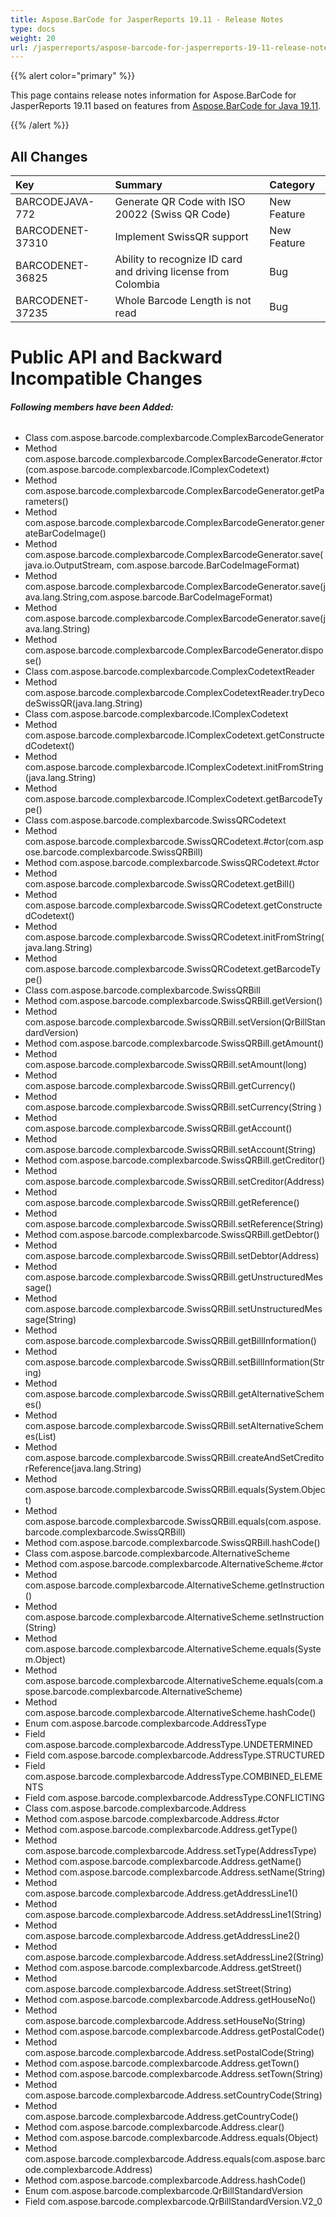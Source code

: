 ```yaml
---
title: Aspose.BarCode for JasperReports 19.11 - Release Notes
type: docs
weight: 20
url: /jasperreports/aspose-barcode-for-jasperreports-19-11-release-notes/
---
```


{{% alert color="primary" %}} 

This page contains release notes information for Aspose.BarCode for JasperReports 19.11 based on features from [Aspose.BarCode for Java 19.11](https://downloads.aspose.com/barcode/java/new-releases/aspose.barcode-for-java-19.11/).

{{% /alert %}} 


## **All Changes**

|**Key**|**Summary**|**Category**|
| :- | :- | :- |
|BARCODEJAVA-772|Generate QR Code with ISO 20022 (Swiss QR Code)|New Feature|
|BARCODENET-37310|Implement SwissQR support|New Feature|
|BARCODENET-36825|Ability to recognize ID card and driving license from Colombia|Bug|
|BARCODENET-37235|Whole Barcode Length is not read|Bug|
# **Public API and Backward Incompatible Changes**
###### **Following members have been Added:**
- Class com.aspose.barcode.complexbarcode.ComplexBarcodeGenerator
- Method com.aspose.barcode.complexbarcode.ComplexBarcodeGenerator.#ctor(com.aspose.barcode.complexbarcode.IComplexCodetext)
- Method com.aspose.barcode.complexbarcode.ComplexBarcodeGenerator.getParameters()
- Method com.aspose.barcode.complexbarcode.ComplexBarcodeGenerator.generateBarCodeImage()
- Method com.aspose.barcode.complexbarcode.ComplexBarcodeGenerator.save( java.io.OutputStream, com.aspose.barcode.BarCodeImageFormat)
- Method com.aspose.barcode.complexbarcode.ComplexBarcodeGenerator.save(java.lang.String,com.aspose.barcode.BarCodeImageFormat)
- Method com.aspose.barcode.complexbarcode.ComplexBarcodeGenerator.save(java.lang.String)
- Method com.aspose.barcode.complexbarcode.ComplexBarcodeGenerator.dispose()
- Class com.aspose.barcode.complexbarcode.ComplexCodetextReader
- Method com.aspose.barcode.complexbarcode.ComplexCodetextReader.tryDecodeSwissQR(java.lang.String)
- Class com.aspose.barcode.complexbarcode.IComplexCodetext
- Method com.aspose.barcode.complexbarcode.IComplexCodetext.getConstructedCodetext()
- Method com.aspose.barcode.complexbarcode.IComplexCodetext.initFromString(java.lang.String)
- Method com.aspose.barcode.complexbarcode.IComplexCodetext.getBarcodeType()
- Class com.aspose.barcode.complexbarcode.SwissQRCodetext
- Method com.aspose.barcode.complexbarcode.SwissQRCodetext.#ctor(com.aspose.barcode.complexbarcode.SwissQRBill)
- Method com.aspose.barcode.complexbarcode.SwissQRCodetext.#ctor
- Method com.aspose.barcode.complexbarcode.SwissQRCodetext.getBill()
- Method com.aspose.barcode.complexbarcode.SwissQRCodetext.getConstructedCodetext()
- Method com.aspose.barcode.complexbarcode.SwissQRCodetext.initFromString(java.lang.String)
- Method com.aspose.barcode.complexbarcode.SwissQRCodetext.getBarcodeType()
- Class com.aspose.barcode.complexbarcode.SwissQRBill
- Method com.aspose.barcode.complexbarcode.SwissQRBill.getVersion()
- Method com.aspose.barcode.complexbarcode.SwissQRBill.setVersion(QrBillStandardVersion)
- Method com.aspose.barcode.complexbarcode.SwissQRBill.getAmount()
- Method com.aspose.barcode.complexbarcode.SwissQRBill.setAmount(long)
- Method com.aspose.barcode.complexbarcode.SwissQRBill.getCurrency()
- Method com.aspose.barcode.complexbarcode.SwissQRBill.setCurrency(String )
- Method com.aspose.barcode.complexbarcode.SwissQRBill.getAccount()
- Method com.aspose.barcode.complexbarcode.SwissQRBill.setAccount(String)
- Method com.aspose.barcode.complexbarcode.SwissQRBill.getCreditor()
- Method com.aspose.barcode.complexbarcode.SwissQRBill.setCreditor(Address)
- Method com.aspose.barcode.complexbarcode.SwissQRBill.getReference()
- Method com.aspose.barcode.complexbarcode.SwissQRBill.setReference(String)
- Method com.aspose.barcode.complexbarcode.SwissQRBill.getDebtor()
- Method com.aspose.barcode.complexbarcode.SwissQRBill.setDebtor(Address)
- Method com.aspose.barcode.complexbarcode.SwissQRBill.getUnstructuredMessage()
- Method com.aspose.barcode.complexbarcode.SwissQRBill.setUnstructuredMessage(String)
- Method com.aspose.barcode.complexbarcode.SwissQRBill.getBillInformation()
- Method com.aspose.barcode.complexbarcode.SwissQRBill.setBillInformation(String)
- Method com.aspose.barcode.complexbarcode.SwissQRBill.getAlternativeSchemes()
- Method com.aspose.barcode.complexbarcode.SwissQRBill.setAlternativeSchemes(List<AlternativeScheme>)
- Method com.aspose.barcode.complexbarcode.SwissQRBill.createAndSetCreditorReference(java.lang.String)
- Method com.aspose.barcode.complexbarcode.SwissQRBill.equals(System.Object)
- Method com.aspose.barcode.complexbarcode.SwissQRBill.equals(com.aspose.barcode.complexbarcode.SwissQRBill)
- Method com.aspose.barcode.complexbarcode.SwissQRBill.hashCode()
- Class com.aspose.barcode.complexbarcode.AlternativeScheme
- Method com.aspose.barcode.complexbarcode.AlternativeScheme.#ctor
- Method com.aspose.barcode.complexbarcode.AlternativeScheme.getInstruction()
- Method com.aspose.barcode.complexbarcode.AlternativeScheme.setInstruction(String)
- Method com.aspose.barcode.complexbarcode.AlternativeScheme.equals(System.Object)
- Method com.aspose.barcode.complexbarcode.AlternativeScheme.equals(com.aspose.barcode.complexbarcode.AlternativeScheme)
- Method com.aspose.barcode.complexbarcode.AlternativeScheme.hashCode()
- Enum com.aspose.barcode.complexbarcode.AddressType
- Field com.aspose.barcode.complexbarcode.AddressType.UNDETERMINED
- Field com.aspose.barcode.complexbarcode.AddressType.STRUCTURED
- Field com.aspose.barcode.complexbarcode.AddressType.COMBINED_ELEMENTS
- Field com.aspose.barcode.complexbarcode.AddressType.CONFLICTING
- Class com.aspose.barcode.complexbarcode.Address
- Method com.aspose.barcode.complexbarcode.Address.#ctor
- Method com.aspose.barcode.complexbarcode.Address.getType()
- Method com.aspose.barcode.complexbarcode.Address.setType(AddressType)
- Method com.aspose.barcode.complexbarcode.Address.getName()
- Method com.aspose.barcode.complexbarcode.Address.setName(String)
- Method com.aspose.barcode.complexbarcode.Address.getAddressLine1()
- Method com.aspose.barcode.complexbarcode.Address.setAddressLine1(String)
- Method com.aspose.barcode.complexbarcode.Address.getAddressLine2()
- Method com.aspose.barcode.complexbarcode.Address.setAddressLine2(String)
- Method com.aspose.barcode.complexbarcode.Address.getStreet()
- Method com.aspose.barcode.complexbarcode.Address.setStreet(String)
- Method com.aspose.barcode.complexbarcode.Address.getHouseNo()
- Method com.aspose.barcode.complexbarcode.Address.setHouseNo(String)
- Method com.aspose.barcode.complexbarcode.Address.getPostalCode()
- Method com.aspose.barcode.complexbarcode.Address.setPostalCode(String)
- Method com.aspose.barcode.complexbarcode.Address.getTown()
- Method com.aspose.barcode.complexbarcode.Address.setTown(String)
- Method com.aspose.barcode.complexbarcode.Address.setCountryCode(String)
- Method com.aspose.barcode.complexbarcode.Address.getCountryCode()
- Method com.aspose.barcode.complexbarcode.Address.clear()
- Method com.aspose.barcode.complexbarcode.Address.equals(Object)
- Method com.aspose.barcode.complexbarcode.Address.equals(com.aspose.barcode.complexbarcode.Address)
- Method com.aspose.barcode.complexbarcode.Address.hashCode()
- Enum com.aspose.barcode.complexbarcode.QrBillStandardVersion
- Field com.aspose.barcode.complexbarcode.QrBillStandardVersion.V2_0
